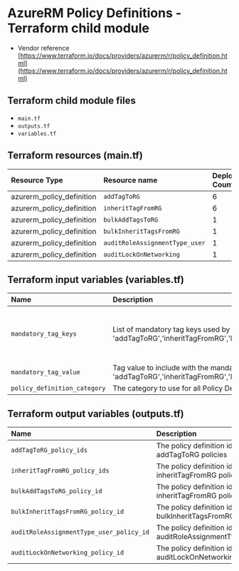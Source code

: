 # AzureRM Policy Definitions - Terraform child module

* Vendor reference [https://www.terraform.io/docs/providers/azurerm/r/policy_definition.html](https://www.terraform.io/docs/providers/azurerm/r/policy_definition.html)

## Terraform child module files

* `main.tf`
* `outputs.tf`
* `variables.tf`

## Terraform resources (main.tf)

| Resource Type             | Resource name                  | Deployment Count
|:--------------------------|:-------------------------------|:----------------
| azurerm_policy_definition | `addTagToRG`                   | 6
| azurerm_policy_definition | `inheritTagFromRG`             | 6
| azurerm_policy_definition | `bulkAddTagsToRG`              | 1
| azurerm_policy_definition | `bulkInheritTagsFromRG`        | 1
| azurerm_policy_definition | `auditRoleAssignmentType_user` | 1
| azurerm_policy_definition | `auditLockOnNetworking`        | 1

## Terraform input variables (variables.tf)

| Name            | Description | Type | Default Value
|:----------------|:------------|:-----|:---------
| `mandatory_tag_keys`| List of mandatory tag keys used by policies 'addTagToRG','inheritTagFromRG','bulkAddTagsToRG','bulkInheritTagsFromRG' | `list` | "Application", "CostCentre", "Environment", "ManagedBy", "OwnedBy", "SupportBy"
| `mandatory_tag_value` | Tag value to include with the mandatory tag keys used by policies 'addTagToRG','inheritTagFromRG','bulkAddTagsToRG','bulkInheritTagsFromRG' | `string` | "TBC"
| `policy_definition_category` | The category to use for all Policy Definitions | `string` | "Custom"

## Terraform output variables (outputs.tf)

| Name | Description | Value
|:-------|:-----------|:----------
| `addTagToRG_policy_ids` | The policy definition ids for addTagToRG policies | ${azurerm_policy_definition.addTagToRG.*.id}
| `inheritTagFromRG_policy_ids` | The policy definition ids for inheritTagFromRG policies | ${azurerm_policy_definition.inheritTagFromRG.*.id}
| `bulkAddTagsToRG_policy_id` | The policy definition ids for inheritTagFromRG policies | ${azurerm_policy_definition.inheritTagFromRG.*.id}
| `bulkInheritTagsFromRG_policy_id` | The policy definition id for bulkInheritTagsFromRG | ${azurerm_policy_definition.bulkInheritTagsFromRG.id}
| `auditRoleAssignmentType_user_policy_id` | The policy definition id for auditRoleAssignmentType_user | ${azurerm_policy_definition.auditRoleAssignmentType_user.id}
| `auditLockOnNetworking_policy_id` | The policy definition id for auditLockOnNetworking | ${azurerm_policy_definition.auditLockOnNetworking.id}

